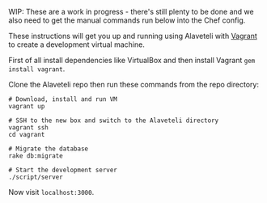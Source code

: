 WIP: These are a work in progress - there's still plenty to be done and we also
need to get the manual commands run below into the Chef config.

These instructions will get you up and running using Alaveteli with
[Vagrant](http://vagrantup.com) to create a development virtual machine.

First of all install dependencies like VirtualBox and then install Vagrant
`gem install vagrant`.

Clone the Alaveteli repo then run these commands from the repo directory:

    # Download, install and run VM
    vagrant up

    # SSH to the new box and switch to the Alaveteli directory
    vagrant ssh
    cd vagrant

    # Migrate the database
    rake db:migrate

    # Start the development server
    ./script/server

Now visit `localhost:3000`.
